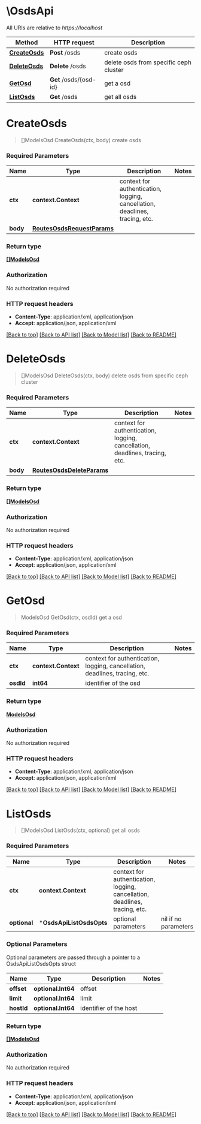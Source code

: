 # \OsdsApi

All URIs are relative to *https://localhost*

Method | HTTP request | Description
------------- | ------------- | -------------
[**CreateOsds**](OsdsApi.md#CreateOsds) | **Post** /osds | create osds
[**DeleteOsds**](OsdsApi.md#DeleteOsds) | **Delete** /osds | delete osds from specific ceph cluster
[**GetOsd**](OsdsApi.md#GetOsd) | **Get** /osds/{osd-id} | get a osd
[**ListOsds**](OsdsApi.md#ListOsds) | **Get** /osds | get all osds


# **CreateOsds**
> []ModelsOsd CreateOsds(ctx, body)
create osds

### Required Parameters

Name | Type | Description  | Notes
------------- | ------------- | ------------- | -------------
 **ctx** | **context.Context** | context for authentication, logging, cancellation, deadlines, tracing, etc.
  **body** | [**RoutesOsdsRequestParams**](RoutesOsdsRequestParams.md)|  | 

### Return type

[**[]ModelsOsd**](*models.Osd.md)

### Authorization

No authorization required

### HTTP request headers

 - **Content-Type**: application/xml, application/json
 - **Accept**: application/json, application/xml

[[Back to top]](#) [[Back to API list]](../README.md#documentation-for-api-endpoints) [[Back to Model list]](../README.md#documentation-for-models) [[Back to README]](../README.md)

# **DeleteOsds**
> []ModelsOsd DeleteOsds(ctx, body)
delete osds from specific ceph cluster

### Required Parameters

Name | Type | Description  | Notes
------------- | ------------- | ------------- | -------------
 **ctx** | **context.Context** | context for authentication, logging, cancellation, deadlines, tracing, etc.
  **body** | [**RoutesOsdsDeleteParams**](RoutesOsdsDeleteParams.md)|  | 

### Return type

[**[]ModelsOsd**](*models.Osd.md)

### Authorization

No authorization required

### HTTP request headers

 - **Content-Type**: application/xml, application/json
 - **Accept**: application/json, application/xml

[[Back to top]](#) [[Back to API list]](../README.md#documentation-for-api-endpoints) [[Back to Model list]](../README.md#documentation-for-models) [[Back to README]](../README.md)

# **GetOsd**
> ModelsOsd GetOsd(ctx, osdId)
get a osd

### Required Parameters

Name | Type | Description  | Notes
------------- | ------------- | ------------- | -------------
 **ctx** | **context.Context** | context for authentication, logging, cancellation, deadlines, tracing, etc.
  **osdId** | **int64**| identifier of the osd | 

### Return type

[**ModelsOsd**](models.Osd.md)

### Authorization

No authorization required

### HTTP request headers

 - **Content-Type**: application/xml, application/json
 - **Accept**: application/json, application/xml

[[Back to top]](#) [[Back to API list]](../README.md#documentation-for-api-endpoints) [[Back to Model list]](../README.md#documentation-for-models) [[Back to README]](../README.md)

# **ListOsds**
> []ModelsOsd ListOsds(ctx, optional)
get all osds

### Required Parameters

Name | Type | Description  | Notes
------------- | ------------- | ------------- | -------------
 **ctx** | **context.Context** | context for authentication, logging, cancellation, deadlines, tracing, etc.
 **optional** | ***OsdsApiListOsdsOpts** | optional parameters | nil if no parameters

### Optional Parameters
Optional parameters are passed through a pointer to a OsdsApiListOsdsOpts struct

Name | Type | Description  | Notes
------------- | ------------- | ------------- | -------------
 **offset** | **optional.Int64**| offset | 
 **limit** | **optional.Int64**| limit | 
 **hostId** | **optional.Int64**| identifier of the host | 

### Return type

[**[]ModelsOsd**](*models.Osd.md)

### Authorization

No authorization required

### HTTP request headers

 - **Content-Type**: application/xml, application/json
 - **Accept**: application/json, application/xml

[[Back to top]](#) [[Back to API list]](../README.md#documentation-for-api-endpoints) [[Back to Model list]](../README.md#documentation-for-models) [[Back to README]](../README.md)

